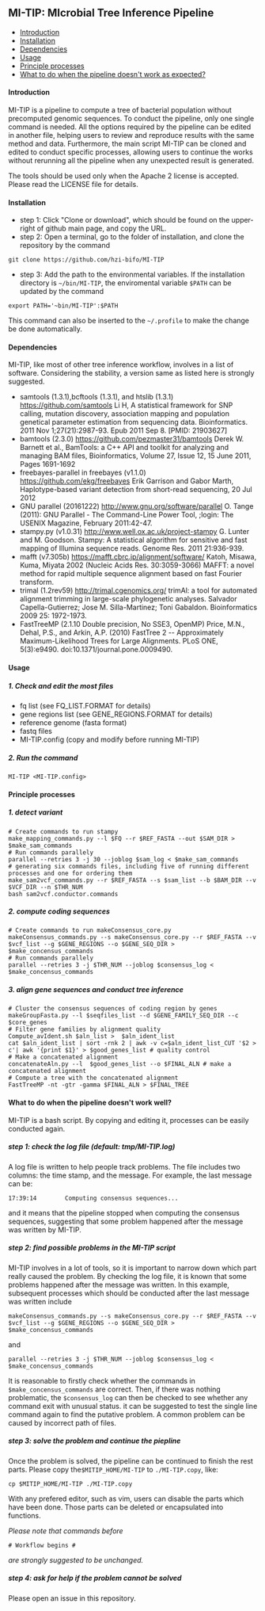 ## MI-TIP: MIcrobial Tree Inference Pipeline
- <a href="#introduction">Introduction</a>
- <a href="#installation">Installation</a>
- <a href="#dependencies">Dependencies</a>
- <a href="#usage">Usage</a>
- <a href="#processes">Principle processes</a>
- <a href="#troubleshooting">What to do when the pipeline doesn't work as expected?</a>
#### Introduction<a name="introduction"></a>
MI-TIP is a pipeline to compute a tree of bacterial population without precomputed genomic sequences. To conduct the pipeline, only one single command is needed. All the options required by the pipeline can be edited in another file, helping users to review and reproduce results with the same method and data. Furthermore, the main script MI-TIP can be cloned and edited to conduct specific processes, allowing users to continue the works without rerunning all the pipeline when any unexpected result is generated. 

The tools should be used only when the Apache 2 license is accepted. Please read the LICENSE file for details. 
#### Installation<a name="installation"></a>
- step 1: Click "Clone or download", which should be found on the upper-right of github main page, and copy the URL.
- step 2: Open a terminal, go to the folder of installation, and clone the repository by the command
```
git clone https://github.com/hzi-bifo/MI-TIP
```
- step 3: Add the path to the environmental variables. If the installation directory is ```~/bin/MI-TIP```, the enviromental variable ```$PATH``` can be updated by the command
```
export PATH='~bin/MI-TIP':$PATH
```
This command can also be inserted to the ```~/.profile``` to make the change be done automatically. 
#### Dependencies<a name="dependencies"></a>
MI-TIP, like most of other tree inference workflow, involves in a list of software. Considering the stability, a version same as listed here is strongly suggested. 
- samtools (1.3.1),bcftools (1.3.1), and htslib (1.3.1) https://github.com/samtools
Li H, A statistical framework for SNP calling, mutation discovery, association mapping and population genetical parameter estimation from sequencing data. Bioinformatics. 2011 Nov 1;27(21):2987-93. Epub 2011 Sep 8. [PMID: 21903627]
- bamtools (2.3.0) https://github.com/pezmaster31/bamtools
Derek W. Barnett et al., BamTools: a C++ API and toolkit for analyzing and managing BAM files, Bioinformatics, Volume 27, Issue 12, 15 June 2011, Pages 1691-1692
- freebayes-parallel in freebayes (v1.1.0) https://github.com/ekg/freebayes
Erik Garrison and Gabor Marth, Haplotype-based variant detection from short-read sequencing, 20 Jul 2012
- GNU parallel (20161222) http://www.gnu.org/software/parallel
O. Tange (2011): GNU Parallel - The Command-Line Power Tool,
    ;login: The USENIX Magazine, February 2011:42-47.
- stampy.py (v1.0.31) http://www.well.ox.ac.uk/project-stampy
G. Lunter and M. Goodson.  Stampy: A statistical algorithm for sensitive and fast mapping of Illumina sequence reads. Genome Res. 2011 21:936-939.
- mafft (v7.305b) https://mafft.cbrc.jp/alignment/software/
Katoh, Misawa, Kuma, Miyata 2002 (Nucleic Acids Res. 30:3059-3066) 
MAFFT: a novel method for rapid multiple sequence alignment based on fast Fourier transform. 
- trimal (1.2rev59) http://trimal.cgenomics.org/
trimAl: a tool for automated alignment trimming in large-scale phylogenetic analyses.
Salvador Capella-Gutierrez; Jose M. Silla-Martinez; Toni Gabaldon. Bioinformatics 2009 25: 1972-1973.
- FastTreeMP (2.1.10 Double precision, No SSE3, OpenMP) 
Price, M.N., Dehal, P.S., and Arkin, A.P. (2010) FastTree 2 -- Approximately Maximum-Likelihood Trees for Large Alignments. PLoS ONE, 5(3):e9490. doi:10.1371/journal.pone.0009490.
#### Usage<a name="usage"></a>
##### 1. Check and edit the most files
- fq list (see FQ_LIST.FORMAT for details)
- gene regions list (see GENE_REGIONS.FORMAT for details)
- reference genome (fasta format)
- fastq files
- MI-TIP.config (copy and modify before running MI-TIP)
##### 2. Run the command
```
MI-TIP <MI-TIP.config>
```

#### Principle processes<a name="processes"></a>
##### 1. detect variant
```
# Create commands to run stampy
make_mapping_commands.py --l $FQ --r $REF_FASTA --out $SAM_DIR > $make_sam_commands
# Run commands parallely
parallel --retries 3 -j 30 --joblog $sam_log < $make_sam_commands
# generating six commands files, including five of running different processes and one for ordering them
make_sam2vcf_commands.py --r $REF_FASTA --s $sam_list --b $BAM_DIR --v $VCF_DIR --n $THR_NUM
bash sam2vcf.conductor.commands
```

##### 2. compute coding sequences

```
# Create commands to run makeConsensus_core.py
makeConsensus_commands.py --s makeConsensus_core.py --r $REF_FASTA --v $vcf_list --g $GENE_REGIONS --o $GENE_SEQ_DIR > $make_concensus_commands
# Run commands parallely
parallel --retries 3 -j $THR_NUM --joblog $consensus_log < $make_concensus_commands
```

##### 3. align gene sequences and conduct tree inference

```
# Cluster the consensus sequences of coding region by genes
makeGroupFasta.py --l $seqfiles_list --d $GENE_FAMILY_SEQ_DIR --c $core_genes
# Filter gene families by alignment quality
Compute_avIdent.sh $aln_list >  $aln_ident_list
cat $aln_ident_list | sort -rnk 2 | awk -v c=$aln_ident_list_CUT '$2 > c'| awk '{print $1}' > $good_genes_list # quality control
# Make a concatenated alignment 
concatenateAln.py --l  $good_genes_list --o $FINAL_ALN # make a concatenated alignment
# Compute a tree with the concatenated alignment
FastTreeMP -nt -gtr -gamma $FINAL_ALN > $FINAL_TREE
```
#### What to do when the pipeline doesn't work well?<a name="troubleshooting"></a>
MI-TIP is a bash script. By copying and editing it, processes can be easily conducted again. 
##### step 1: check the log file (default: tmp/MI-TIP.log)
A log file is written to help people track problems. The file includes two columns: the time stamp, and the message. For example, the last message can be:
```
17:39:14        Computing consensus sequences...
```
and it means that the pipeline stopped when computing the consensus sequences, suggesting that some problem happened after the message was written by MI-TIP.
##### step 2: find possible problems in the MI-TIP script
MI-TIP involves in a lot of tools, so it is important to narrow down which part really caused the problem. By checking the log file, it is known that some problems happened after the message was written. In this example, subsequent processes which should be conducted after the last message was written include
```
makeConsensus_commands.py --s makeConsensus_core.py --r $REF_FASTA --v $vcf_list --g $GENE_REGIONS --o $GENE_SEQ_DIR > $make_concensus_commands
```
and
```
parallel --retries 3 -j $THR_NUM --joblog $consensus_log < $make_concensus_commands
```
It is reasonable to firstly check whether the commands in ```$make_concensus_commands``` are correct. Then, if there was nothing problematic, the ```$consensus_log``` can then be checked to see whether any command exit with unusual status. it can be suggested to test the single line command again to find the putative problem. A common problem can be caused by incorrect path of files. 
##### step 3: solve the problem and continue the piepline
Once the problem is solved, the pipeline can be continued to finish the rest parts. Please copy the```$MITIP_HOME/MI-TIP``` to ```./MI-TIP.copy```, like:
```
cp $MITIP_HOME/MI-TIP ./MI-TIP.copy
```
With any prefered editor, such as vim, users can disable the parts which have been done. Those parts can be deleted or encapsulated into functions. 

_Please note that commands before_
```
# Workflow begins #
```
_are strongly suggested to be unchanged._
##### step 4: ask for help if the problem cannot be solved
Please open an issue in this repository.

